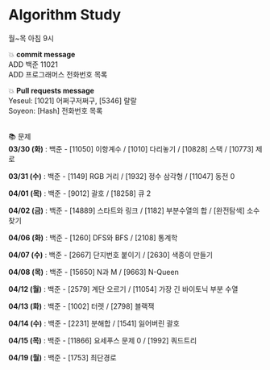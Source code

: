 # Algorithm Study
월~목 아침 9시

<p>
	💥 <b>commit message</b></br>
	ADD 백준 11021</br>
	ADD 프로그래머스 전화번호 목록</br>
</p>

<p>
	💥 <b>Pull requests message</b></br>
	Yeseul: [1021] 어쩌구저쩌구, [5346] 랄랄</br>
	Soyeon: [Hash] 전화번호 목록</br>
</p>
</br>
📚 문제</br>
<b>03/30 (화)</b> : 백준 - [11050] 이항계수 / [1010] 다리놓기 / [10828] 스택 / [10773] 제로

<b>03/31 (수)</b> : 백준 - [1149] RGB 거리 / [1932] 정수 삼각형 / [11047] 동전 0

<b>04/01 (목)</b> : 백준 - [9012] 괄호 / [18258] 큐 2

<b>04/02 (금)</b> : 백준 - [14889] 스타트와 링크 / [1182] 부분수열의 합 / [완전탐색] 소수 찾기

<b>04/06 (화)</b> : 백준 - [1260] DFS와 BFS / [2108] 통계학

<b>04/07 (수)</b> : 백준 - [2667] 단지번호 붙이기 / [2630] 색종이 만들기

<b>04/08 (목)</b> : 백준 - [15650] N과 M / [9663] N-Queen

<b>04/12 (월)</b> : 백준 - [2579] 계단 오르기 / [11054] 가장 긴 바이토닉 부분 수열

<b>04/13 (화)</b> : 백준 - [1002] 터렛 / [2798] 블랙잭

<b>04/14 (수)</b> : 백준 - [2231] 분해합 / [1541] 잃어버린 괄호

<b>04/15 (목)</b> : 백준 - [11866] 요세푸스 문제 0 / [1992] 쿼드트리

<b>04/19 (월)</b> : 백준 - [1753] 최단경로
